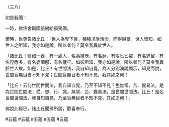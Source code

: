 （三八）

如是我聞：

一時，佛住舍衛國祇樹給孤獨園。

爾時，世尊告諸比丘：「世人為卑下業，種種求財活命，而得巨富，世人皆知。如世人之所知，我亦如是說。所以者何？莫令我異於世人。

「諸比丘！譬如一器，有一處人，名為揵茨，有名鉢，有名匕匕羅，有名遮留，有名毘悉多，有名婆闍那，有名薩牢。如彼所知，我亦如是說。所以者何？莫令我異於世人故。如是，比丘！有世間法，我自知自覺，為人分別演說顯示，知見而說，世間盲無目者不知不見；世間盲無目者不知不見，我其如之何！

「比丘！云何世間世間法，我自知自覺，乃至不知不見？色無常、苦、變易法，是為世間世間法；受、想、行、識，無常、苦、變易法，是世間世間法。比丘！是名世間世間法，我自知自見，乃至盲無目者不知不見，其如之何！」

佛說此經已，諸比丘聞佛所說，歡喜奉行。










#五蘊
#五蘊
#五蘊
#五蘊
#五蘊
